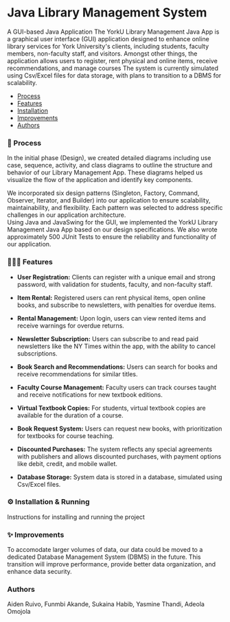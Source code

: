 # Java Library Management System  
A GUI-based Java Application 
The YorkU Library Management Java App is a graphical user interface (GUI) application designed to enhance online library services for York University's clients, including students, faculty members, non-faculty staff, and visitors. Amongst other things, the application allows users to register, rent physical and online items, receive recommendations, and manage courses The system is currently simulated using Csv/Excel files for data storage, with plans to transition to a DBMS for scalability.   

- [Process](#process)
- [Features](#features)
- [Installation](#installation)
- [Improvements](#improvements)
- [Authors](#authors)

### 💭 Process   
In the initial phase (Design), we created detailed diagrams including use case, sequence, activity, and class diagrams to outline the structure and behavior of our Library Management App. These diagrams helped us visualize the flow of the application and identify key components.   

We incorporated six design patterns (Singleton, Factory, Command, Observer, Iterator, and Builder) into our application to ensure scalability, maintainability, and flexibility. Each pattern was selected to address specific challenges in our application architecture.   
Using Java and JavaSwing for the GUI, we implemented the YorkU Library Management Java App based on our design specifications. We also wrote approximately 500 JUnit Tests to ensure the reliability and functionality of our application.   


### 👩🏻‍💻 Features 
- **User Registration:** Clients can register with a unique email and strong password, with validation for students, faculty, and non-faculty staff.
  
- **Item Rental:** Registered users can rent physical items, open online books, and subscribe to newsletters, with penalties for overdue items.
  
- **Rental Management:** Upon login, users can view rented items and receive warnings for overdue returns.
  
- **Newsletter Subscription:** Users can subscribe to and read paid newsletters like the NY Times within the app, with the ability to cancel subscriptions.
  
- **Book Search and Recommendations:** Users can search for books and receive recommendations for similar titles.
  
- **Faculty Course Management:** Faculty users can track courses taught and receive notifications for new textbook editions.
  
- **Virtual Textbook Copies:** For students, virtual textbook copies are available for the duration of a course.
  
- **Book Request System:** Users can request new books, with prioritization for textbooks for course teaching.
  
- **Discounted Purchases:** The system reflects any special agreements with publishers and allows discounted purchases, with payment options like debit, credit, and mobile wallet.
  
- **Database Storage:** System data is stored in a database, simulated using Csv/Excel files.


### ⚙️ Installation & Running 
Instructions for installing and running the project   

### ✨ Improvements  
To accomodate larger volumes of data, our data could be moved to a dedicated Database Management System (DBMS) in the future. This transition will improve performance, provide better data organization, and enhance data security. 

### Authors   
Aiden Ruivo, Funmbi Akande, Sukaina Habib, Yasmine Thandi, Adeola Omojola
